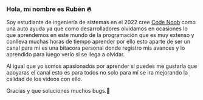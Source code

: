 ### Hola, mi nombre es Rubén 🔥

Soy estudiante de ingeniería de sistemas en el 2022 cree [Code Noob](https://www.youtube.com/@codenoo6) como una auto ayuda ya que como desarrolladores olvidamos en ocasiones lo que aprendemos en este mundo de la programación que es muy extenso y conlleva muchas horas de tiempo aprender por ello esto aparte de ser un canal para mi es una bitacora personal donde registro mis avances y lo aprendido para luego verlo si se llega a olvidar.

Al igual que yo somos apasionados por aprender si puedes me gustaría que apoyaras el canal esto es para todos no solo para mí se ira mejorando la calidad de los videos con ello.

Gracias y que soluciones muchos bugs.🤪

<!--
**CodeNoo6/CodeNoo6** is a ✨ _special_ ✨ repository because its `README.md` (this file) appears on your GitHub profile.

Here are some ideas to get you started:

- 🔭 I’m currently working on ...
- 🌱 I’m currently learning ...
- 👯 I’m looking to collaborate on ...
- 🤔 I’m looking for help with ...
- 💬 Ask me about ...
- 📫 How to reach me: ...
- 😄 Pronouns: ...
- ⚡ Fun fact: ...
-->
